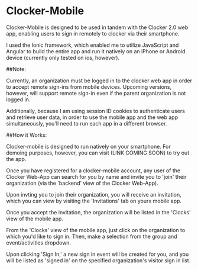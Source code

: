 Clocker-Mobile
=====================

Clocker-Mobile is designed to be used in tandem with the Clocker 2.0 web app, enabling users to sign in remotely to clocker via their smartphone.

I used the Ionic framework, which enabled me to utilize JavaScript and Angular to build the entire app and run it natively on an iPhone or Android device (currently only tested on ios, however).

##Note:

Currently, an organization must be logged in to the clocker web app in order to accept remote sign-ins from mobile devices. Upcoming versions, however, will support remote sign-in even if the parent organization is not logged in.

Additionally, because I am using session ID cookies to authenticate users and retrieve user data, in order to use the mobile app and the web app simultaneously, you'll need to run each app in a different browser.

##How it Works:

Clocker-mobile is designed to run natively on your smartphone. For demoing purposes, however, you can visit (LINK COMING SOON) to try out the app.

Once you have registered for a clocker-mobile account, any user of the Clocker Web-App can search for you by name and invite you to 'join' their organization (via the 'backend' view of the Clocker Web-App).

Upon invting you to join their organization, you will receive an invitation, which you can view by visiting the 'Invitations' tab on yourx mobile app.

Once you accept the invitation, the organization will be listed in the 'Clocks' view of the mobile app.

From the 'Clocks' view of the mobile app, just click on the organization to which you'd like to sign in. Then, make a selection from the group and event/activities dropdown.

Upon clicking 'Sign In,' a new sign in event will be created for you, and you will be listed as 'signed in' on the specified organization's visitor sign in list.

